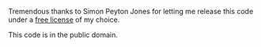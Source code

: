 Tremendous thanks to Simon Peyton Jones for letting me release this
code under a [free license](https://www.gnu.org/philosophy/free-sw) of my choice.

This code is in the public domain.
